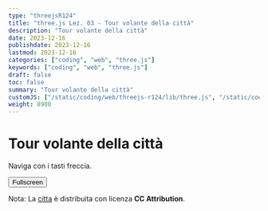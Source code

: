 ```yaml
---
type: "threejsR124"
title: "three.js Lez. 03 - Tour volante della città"
description: "Tour volante della città"
date: 2023-12-16
publishdate: 2023-12-16
lastmod: 2023-12-16
categories: ["coding", "web", "three.js"]
keywords: ["coding", "web", "three.js"]
draft: false
toc: false
summary: "Tour volante della città"
customJS: ["/static/coding/web/threejs-r124/lib/three.js", "/static/coding/web/threejs-r124/lib/GLTFLoader.js", "/static/coding/web/threejs-r124/tourVolanteCitta.js"]
weight: 8980
---
```


# Tour volante della città

Naviga con i tasti freccia.

<!-- markdownlint-disable MD033 -->

<canvas id="canvas" style="width: 100%; height: 100%;"></canvas>

<button id="fullscreen">Fullscreen</button>

<!-- markdownlint-enable MD033 -->

Nota: La [citta](https://sketchfab.com/3d-models/cartoon-lowpoly-small-city-free-pack-edd1c604e1e045a0a2a552ddd9a293e6) è distribuita con licenza **CC Attribution**.
